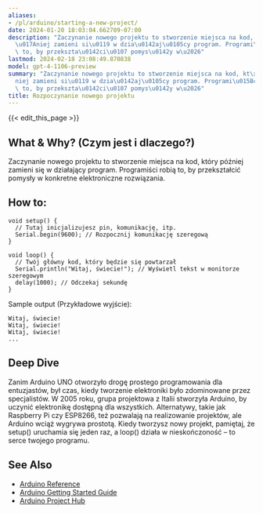 ```yaml
---
aliases:
- /pl/arduino/starting-a-new-project/
date: 2024-01-20 18:03:04.662709-07:00
description: "Zaczynanie nowego projektu to stworzenie miejsca na kod, kt\xF3ry p\xF3\
  \u017Aniej zamieni si\u0119 w dzia\u0142aj\u0105cy program. Programi\u015Bci robi\u0105\
  \ to, by przekszta\u0142ci\u0107 pomys\u0142y w\u2026"
lastmod: 2024-02-18 23:08:49.870838
model: gpt-4-1106-preview
summary: "Zaczynanie nowego projektu to stworzenie miejsca na kod, kt\xF3ry p\xF3\u017A\
  niej zamieni si\u0119 w dzia\u0142aj\u0105cy program. Programi\u015Bci robi\u0105\
  \ to, by przekszta\u0142ci\u0107 pomys\u0142y w\u2026"
title: Rozpoczynanie nowego projektu
---
```


{{< edit_this_page >}}

## What & Why? (Czym jest i dlaczego?)
Zaczynanie nowego projektu to stworzenie miejsca na kod, który później zamieni się w działający program. Programiści robią to, by przekształcić pomysły w konkretne elektroniczne rozwiązania.

## How to:
```Arduino
void setup() {
  // Tutaj inicjalizujesz pin, komunikację, itp.
  Serial.begin(9600); // Rozpocznij komunikację szeregową
}

void loop() {
  // Twój główny kod, który będzie się powtarzał
  Serial.println("Witaj, świecie!"); // Wyświetl tekst w monitorze szeregowym
  delay(1000); // Odczekaj sekundę
}
```

Sample output (Przykładowe wyjście):
```
Witaj, świecie!
Witaj, świecie!
Witaj, świecie!
...
```

## Deep Dive
Zanim Arduino UNO otworzyło drogę prostego programowania dla entuzjastów, był czas, kiedy tworzenie elektroniki było zdominowane przez specjalistów. W 2005 roku, grupa projektowa z Italii stworzyła Arduino, by uczynić elektronikę dostępną dla wszystkich. Alternatywy, takie jak Raspberry Pi czy ESP8266, też pozwalają na realizowanie projektów, ale Arduino wciąż wygrywa prostotą. Kiedy tworzysz nowy projekt, pamiętaj, że setup() uruchamia się jeden raz, a loop() działa w nieskończoność – to serce twojego programu.

## See Also
- [Arduino Reference](https://www.arduino.cc/reference/en/)
- [Arduino Getting Started Guide](https://www.arduino.cc/en/Guide)
- [Arduino Project Hub](https://create.arduino.cc/projecthub)

